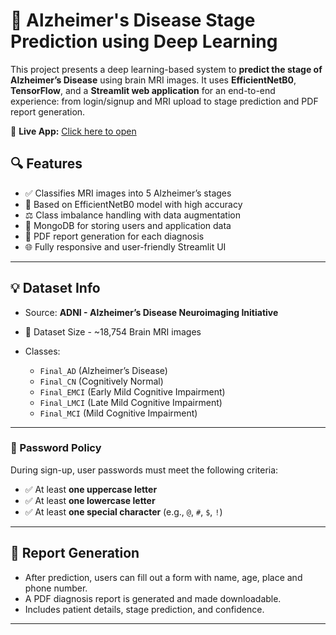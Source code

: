 # 🧠 Alzheimer's Disease Stage Prediction using Deep Learning

This project presents a deep learning-based system to **predict the stage of Alzheimer’s Disease** using brain MRI images. It uses **EfficientNetB0**, **TensorFlow**, and a **Streamlit web application** for an end-to-end experience: from login/signup and MRI upload to stage prediction and PDF report generation.

🔗 **Live App:** [Click here to open](https://alzheimers-disease-detection.streamlit.app/)  

## 🔍 Features

- ✅ Classifies MRI images into 5 Alzheimer’s stages
- 🧪 Based on EfficientNetB0 model with high accuracy
- ⚖️ Class imbalance handling with data augmentation
- 💾 MongoDB for storing users and application data
- 🧾 PDF report generation for each diagnosis
- 🌐 Fully responsive and user-friendly Streamlit UI

---


## 💡 Dataset Info

- Source: **ADNI - Alzheimer’s Disease Neuroimaging Initiative**
-  📁 Dataset Size - ~18,754 Brain MRI images

- Classes:
  -  `Final_AD` (Alzheimer’s Disease)
  - `Final_CN` (Cognitively Normal)
  - `Final_EMCI` (Early Mild Cognitive Impairment)
  - `Final_LMCI` (Late Mild Cognitive Impairment)
  - `Final_MCI` (Mild Cognitive Impairment)

---


### 🔑 Password Policy

During sign-up, user passwords must meet the following criteria:

- ✅ At least **one uppercase letter**
- ✅ At least **one lowercase letter**
- ✅ At least **one special character** (e.g., `@`, `#`, `$`, `!`)

---

## 📄 Report Generation

- After prediction, users can fill out a form with name, age, place and phone number.
- A PDF diagnosis report is generated and made downloadable.
- Includes patient details, stage prediction, and confidence.


---
